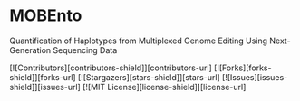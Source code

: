 # MOBEnto
Quantification of Haplotypes from Multiplexed Genome Editing Using Next-Generation Sequencing Data

[![Contributors][contributors-shield]][contributors-url]
[![Forks][forks-shield]][forks-url]
[![Stargazers][stars-shield]][stars-url]
[![Issues][issues-shield]][issues-url]
[![MIT License][license-shield]][license-url]